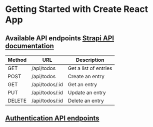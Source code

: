 # Getting Started with Create React App

## Available API endpoints [Strapi API documentation](https://docs.strapi.io/developer-docs/latest/developer-resources/database-apis-reference/rest-api.html#api-parameters)
| Method | URL	           | Description               |
|--------|-----------------|---------------------------|
| GET	   | /api/todos      | 	Get a list of entries    |
| POST	 | /api/todos   	 |  Create an entry          |
| GET	   | /api/todos/:id  |	Get an entry             |
| PUT	   | /api/todos/:id  |	Update an entry          |
| DELETE | /api/todos/:id  |	Delete an entry          |


## [Authentication API endpoints](https://docs.strapi.io/developer-docs/latest/guides/auth-request.html#introduction)